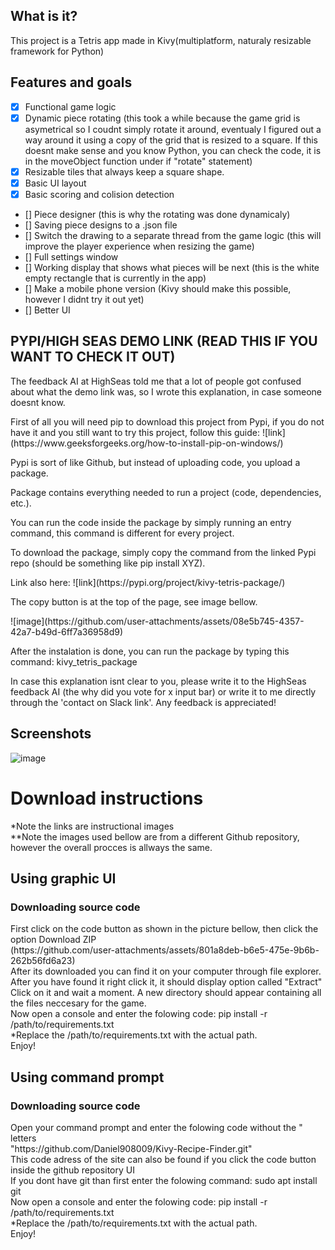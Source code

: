 ## What is it?
<p>This project is a Tetris app made in Kivy(multiplatform, naturaly resizable framework for Python)</p>

## Features and goals
- [X] Functional game logic
- [X] Dynamic piece rotating (this took a while because the game grid is asymetrical so I coudnt simply rotate it around, eventualy I figured out a way around it using a copy of the grid that is resized to a square. If this doesnt make sense and you know Python, you can check the code, it is in the moveObject function under if "rotate" statement)
- [X] Resizable tiles that always keep a square shape.
- [X] Basic UI layout
- [X] Basic scoring and colision detection
- [] Piece designer (this is why the rotating was done dynamicaly)
- [] Saving piece designs to a .json file
- [] Switch the drawing to a separate thread from the game logic (this will improve the player experience when resizing the game)
- [] Full settings window
- [] Working display that shows what pieces will be next (this is the white empty rectangle that is currently in the app)
- [] Make a mobile phone version (Kivy should make this possible, however I didnt try it out yet)  
- [] Better UI

## PYPI/HIGH SEAS DEMO LINK (READ THIS IF YOU WANT TO CHECK IT OUT)
<p>The feedback AI at HighSeas told me that a lot of people got confused about what the demo link was, so I wrote this explanation, in case someone doesnt know.</p>
<p>First of all you will need pip to download this project from Pypi, if you do not have it and you still want to try this project, follow this guide: ![link](https://www.geeksforgeeks.org/how-to-install-pip-on-windows/)</p>
<p>Pypi is sort of like Github, but instead of uploading code, you upload a package.</p>
<p>Package contains everything needed to run a project (code, dependencies, etc.).</p>
<p>You can run the code inside the package by simply running an entry command, this command is different for every project.</p>
<p>To download the package, simply copy the command from the linked Pypi repo (should be something like pip install XYZ).</p>
<p>Link also here: ![link](https://pypi.org/project/kivy-tetris-package/) </p>
<p>The copy button is at the top of the page, see image bellow.</p>
![image](https://github.com/user-attachments/assets/08e5b745-4357-42a7-b49d-6ff7a36958d9)
<p>After the instalation is done, you can run the package by typing this command: kivy_tetris_package</p>
<p>In case this explanation isnt clear to you, please write it to the HighSeas feedback AI (the why did you vote for x input bar) or write it to me directly through the 'contact on Slack link'. Any feedback is appreciated!</p>

## Screenshots
![image](https://github.com/user-attachments/assets/ab102417-aef8-4689-a3cd-fdc27b72dedb)

<h1>Download instructions</h1>
*Note the links are instructional images <br>
**Note the images used bellow are from a different Github repository, however the overall procces is allways the same. <br>
<h2>Using graphic UI</h2>
<h3>Downloading source code </h3>
First click on the code button as shown in the picture bellow, then click the option Download ZIP <br>
(https://github.com/user-attachments/assets/801a8deb-b6e5-475e-9b6b-262b56fd6a23) <br>
After its downloaded you can find it on your computer through file explorer. After you have found it right click it, it should display option called "Extract" <br>
Click on it and wait a moment. A new directory should appear containing all the files neccesary for the game.<br>
Now open a console and enter the folowing code: pip install -r /path/to/requirements.txt <br>
*Replace the /path/to/requirements.txt with the actual path. <br>
Enjoy! <br>
<h2>Using command prompt</h2>
<h3>Downloading source code </h3>
Open your command prompt and enter the folowing code without the " letters <br>
"https://github.com/Daniel908009/Kivy-Recipe-Finder.git" <br>
This code adress of the site can also be found if you click the code button inside the github repository UI <br>
If you dont have git than first enter the folowing command: sudo apt install git <br>
Now open a console and enter the folowing code: pip install -r /path/to/requirements.txt <br>
*Replace the /path/to/requirements.txt with the actual path. <br>
Enjoy! <br>
